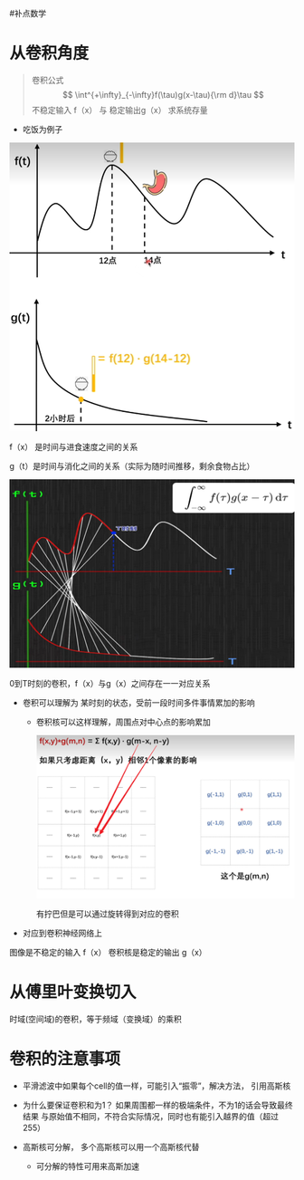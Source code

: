 #补点数学 
# 从卷积角度

> 卷积公式
> $$
> \int^{+\infty}_{-\infty}f(\tau)g(x-\tau){\rm d}\tau
> $$
> 不稳定输入 f（x）  与     稳定输出g（x） 求系统存量 

* 吃饭为例子

![image-20240803163337835](https://raw.githubusercontent.com/Thislu13/image_save/main/notebook/202408031633932.png)

f（x） 是时间与进食速度之间的关系

g（t）是时间与消化之间的关系（实际为随时间推移，剩余食物占比）

![image-20240803164040358](https://raw.githubusercontent.com/Thislu13/image_save/main/notebook/202408031640962.png)

0到T时刻的卷积，f（x）与g（x）之间存在一一对应关系



* 卷积可以理解为 某时刻的状态，受前一段时间多件事情累加的影响

  * 卷积核可以这样理解，周围点对中心点的影响累加

    ![image-20240803170531256](https://raw.githubusercontent.com/Thislu13/image_save/main/notebook/202408031705416.png)
    
    有拧巴但是可以通过旋转得到对应的卷积

* 对应到卷积神经网络上

图像是不稳定的输入 f（x）  卷积核是稳定的输出 g（x）

# 从傅里叶变换切入

时域(空间域)的卷积，等于频域（变换域）的乘积

# 卷积的注意事项

* 平滑滤波中如果每个cell的值一样，可能引入“振零”，解决方法， 引用高斯核
* 为什么要保证卷积和为1？  如果周围都一样的极端条件，不为1的话会导致最终结果 与原始值不相同，不符合实际情况，同时也有能引入越界的值（超过255）

* 高斯核可分解， 多个高斯核可以用一个高斯核代替
  * 可分解的特性可用来高斯加速